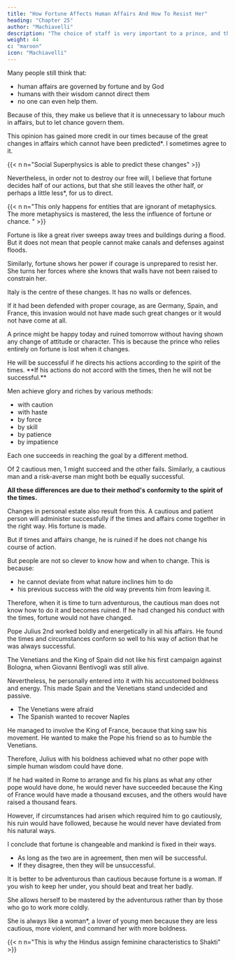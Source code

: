 ```yaml
---
title: "How Fortune Affects Human Affairs And How To Resist Her"
heading: "Chapter 25"
author: "Machiavelli"
description: "The choice of staff is very important to a prince, and they are good or not according to the discrimination of the prince"
weight: 44
c: "maroon"
icon: "Machiavelli"
---
```




<!-- ## Chapter 25=  -->

Many people still think that:
- human affairs are governed by fortune and by God
- humans with their wisdom cannot direct them
- no one can even help them.

Because of this, they make us believe that it is unnecessary to labour much in affairs, but to let chance govern them. 

This opinion has gained more credit in our times because of the great changes in affairs which cannot have been predicted*. I sometimes agree to it. 


{{< n n="Social Superphysics is able to predict these changes" >}}


Nevertheless, in order not to destroy our free will, I believe that fortune decides half of our actions, but that she still leaves the other half, or perhaps a little less*, for us to direct.


{{< n n="This only happens for entities that are ignorant of metaphysics. The more metaphysics is mastered, the less the influence of fortune or chance. " >}}


Fortune is like a great river sweeps away trees and buildings during a flood. <!-- , bearing away the soil from place to place. Everything flies before it, all yield to its violence, without being able in any way to resist it. -->  But it <!--  although its nature is like that, it --> does not mean that <!--  follow therefore that --> people cannot make <!-- , when the weather becomes fine, should not make --> canals and defenses against floods. <!-- preparations, both with canals and defences, so that in the future the rising waters are directed away, and their force is not so unrestrained and dangerous. --> 

Similarly, fortune shows her power if courage is unprepared to resist her. She turns her forces where she knows that walls have not been raised to constrain her.

Italy is the centre of these changes. It has <!--  and which has given them their strength, you will see it to be an open country without --> no walls <!-- and without any --> or defences. 

If it had been defended with proper courage, as are Germany, Spain, and France, this invasion would not have made such great changes or it would not have come at all. 

<!-- And this I consider enough to say concerning resistance to
fortune in general. -->
<!-- But confining myself more to the particular,  -->

A prince might be happy today and ruined tomorrow without having shown any change of attitude or character. This is because <!--  causes that have already been discussed at length, namely, that --> the prince who relies entirely on fortune is lost when it changes.

<!-- I also believe that --> He will be successful if he directs his actions according to the spirit of the times. **If his actions do not accord with the times, then he will not be successful.** 

Men achieve glory and riches by various methods:
- with caution
- with haste
- by force
- by skill
- by patience
- by impatience

Each one succeeds in reaching the goal by a different method.

Of 2 cautious men, 1 might succeed and the other fails. Similarly, a cautious man and a risk-averse man might both be equally successful. 

**All these differences are due to their method's conformity to the spirit of the times.**

<!-- This allows:
- 2 men working differently bring about the same effect
- 2 working similarly causing one to succe, one attains his object and the other does not. -->

Changes in personal estate also result from this. A cautious and patient person will administer successfully if the times and affairs come together in the right way. His fortune is made. 

But if times and affairs change, he is ruined if he does not change his course of action. 

But people are not so clever to know how and when to change. This is because:
- he cannot deviate from what nature inclines him to do
- his previous success with the old way prevents him from leaving it. 

Therefore, when it is time to turn adventurous, the cautious man does not know how to do it and becomes ruined. If he had changed his conduct with the times, fortune would not have changed.

Pope Julius 2nd worked boldly and energetically in all his affairs. He found the times and circumstances conform so well to his way of action that he was always successful. 

The Venetians and the King of Spain did not like his first campaign against Bologna, when Giovanni Bentivogli was still alive. <!--  , and he had the campaign still under discussion with the King of France. -->

Nevertheless, he personally entered into it with his accustomed boldness and energy. This made Spain and the Venetians stand undecided and passive.
- The Venetians were afraid
- The Spanish wanted to recover Naples

He managed to involve the King of France, because that king saw his movement. He wanted to make the Pope his friend so as to humble the Venetians.

Therefore, Julius with his boldness achieved what no other pope with simple human wisdom could have done.

If he had waited in Rome to arrange and fix his plans as what any other pope would have done, he would never have succeeded because the King of France would have made a thousand excuses, and the others would have raised a thousand fears.

<!-- I will leave his other actions alone, as they were all similar, and they all succeeded, because the shortness of his life did not let him experience the contrary.  -->

However, if circumstances had arisen which required him to go cautiously, his ruin would have followed, because he would never have deviated from his natural ways.

I conclude that fortune is changeable and mankind is fixed in their ways.
- As long as the two are in agreement, then men will be successful.
- If they disagree, then they will be unsuccessful. 

It is better to be adventurous than cautious because fortune is a woman. If you wish to keep her under, you should beat and treat her badly. 

She allows herself to be mastered by the adventurous rather than by those who go to work more coldly. 

She is always like a woman*, a lover of young men because they are less cautious, more violent, and command her with more boldness.


{{< n n="This is why the Hindus assign feminine characteristics to Shakti" >}}